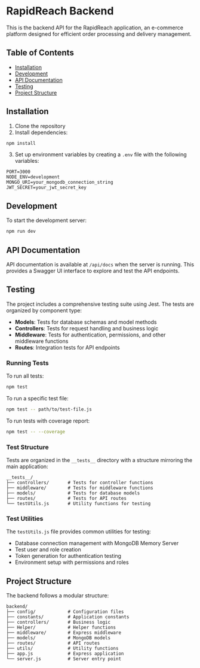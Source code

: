 # RapidReach Backend

This is the backend API for the RapidReach application, an e-commerce platform designed for efficient order processing and delivery management.

## Table of Contents

- [Installation](#installation)
- [Development](#development)
- [API Documentation](#api-documentation)
- [Testing](#testing)
- [Project Structure](#project-structure)

## Installation

1. Clone the repository
2. Install dependencies:

```bash
npm install
```

3. Set up environment variables by creating a `.env` file with the following variables:

```
PORT=3000
NODE_ENV=development
MONGO_URI=your_mongodb_connection_string
JWT_SECRET=your_jwt_secret_key
```

## Development

To start the development server:

```bash
npm run dev
```

## API Documentation

API documentation is available at `/api/docs` when the server is running. This provides a Swagger UI interface to explore and test the API endpoints.

## Testing

The project includes a comprehensive testing suite using Jest. The tests are organized by component type:

- **Models**: Tests for database schemas and model methods
- **Controllers**: Tests for request handling and business logic
- **Middleware**: Tests for authentication, permissions, and other middleware functions
- **Routes**: Integration tests for API endpoints

### Running Tests

To run all tests:

```bash
npm test
```

To run a specific test file:

```bash
npm test -- path/to/test-file.js
```

To run tests with coverage report:

```bash
npm test -- --coverage
```

### Test Structure

Tests are organized in the `__tests__` directory with a structure mirroring the main application:

```
__tests__/
├── controllers/       # Tests for controller functions
├── middleware/        # Tests for middleware functions
├── models/            # Tests for database models
├── routes/            # Tests for API routes
└── testUtils.js       # Utility functions for testing
```

### Test Utilities

The `testUtils.js` file provides common utilities for testing:

- Database connection management with MongoDB Memory Server
- Test user and role creation
- Token generation for authentication testing
- Environment setup with permissions and roles

## Project Structure

The backend follows a modular structure:

```
backend/
├── config/            # Configuration files
├── constants/         # Application constants
├── controllers/       # Business logic
├── Helper/            # Helper functions
├── middleware/        # Express middleware
├── models/            # MongoDB models
├── routes/            # API routes
├── utils/             # Utility functions
├── app.js             # Express application
└── server.js          # Server entry point
```
